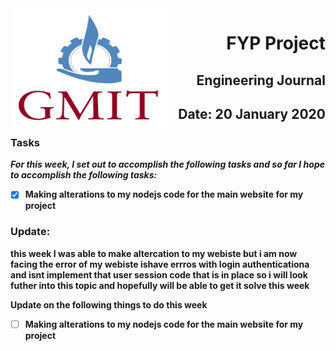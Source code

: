 <img align="left" width="250" height="200" src="/gmit.png">

<h1 align="right"><b>FYP Project</h1>
<h2 align="right">Engineering Journal</h2>
<h2 align="right">Date: 20 January 2020</h2>

### Tasks
 *For this week, I set out to accomplish the following tasks and so far I hope to accomplish the following tasks:*
 


- [x] Making alterations to my nodejs code for the main website for my project 



 

<p></p>
<p></p>

### Update:
<p> this week I was able to make altercation to my webiste but i am now facing the error of my webiste ishave errros with login authenticationa and isnt implement that user session code that is in place so i will look futher into this topic
and hopefully will be able to get it solve this week 
<p>Update on the following things to do this week</p>

- [ ] Making alterations to my nodejs code for the main website for my project 



